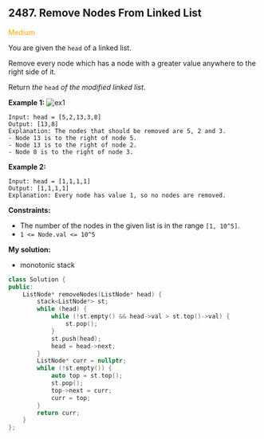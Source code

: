## 2487. Remove Nodes From Linked List
<span style="color:orange">Medium</span>

You are given the `head` of a linked list.

Remove every node which has a node with a greater value anywhere to the right side of it.

Return *the* `head` *of the modified linked list*.

 

**Example 1:**
![ex1](https://assets.leetcode.com/uploads/2022/10/02/drawio.png)
```
Input: head = [5,2,13,3,8]
Output: [13,8]
Explanation: The nodes that should be removed are 5, 2 and 3.
- Node 13 is to the right of node 5.
- Node 13 is to the right of node 2.
- Node 8 is to the right of node 3.
```
**Example 2:**
```
Input: head = [1,1,1,1]
Output: [1,1,1,1]
Explanation: Every node has value 1, so no nodes are removed.
```
 
**Constraints:**

+ The number of the nodes in the given list is in the range `[1, 10^5]`.
+ `1 <= Node.val <= 10^5`

**My solution:**
+ monotonic stack
```cpp
class Solution {
public:
    ListNode* removeNodes(ListNode* head) {
        stack<ListNode*> st;
        while (head) {
            while (!st.empty() && head->val > st.top()->val) {
                st.pop();
            }
            st.push(head);
            head = head->next;
        }
        ListNode* curr = nullptr;
        while (!st.empty()) {
            auto top = st.top();
            st.pop();
            top->next = curr;
            curr = top;
        }
        return curr;
    }
};
```